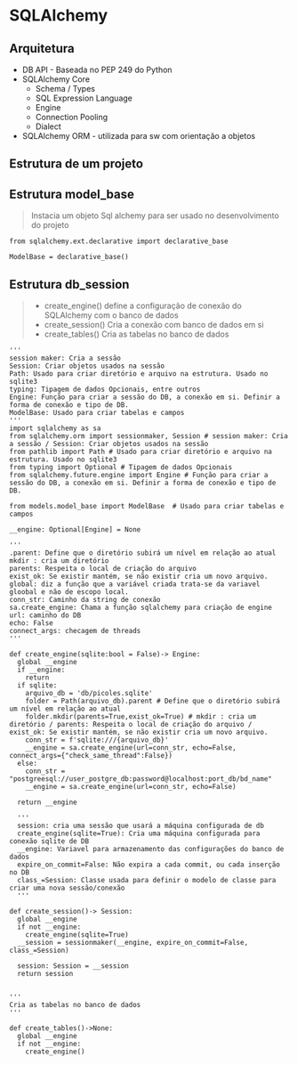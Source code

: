# SQLAlchemy

## Arquitetura

- DB API - Baseada no PEP 249 do Python
- SQLAlchemy Core
  - Schema / Types
  - SQL Expression Language
  - Engine
  - Connection Pooling
  - Dialect
- SQLAlchemy ORM - utilizada para sw com orientação a objetos

## Estrutura de um projeto

## Estrutura model_base
> Instacia um objeto Sql alchemy para ser usado no desenvolvimento do projeto

    from sqlalchemy.ext.declarative import declarative_base

    ModelBase = declarative_base()

## Estrutura db_session

> - create_engine() define a configuração de conexão do SQLAlchemy com o banco de dados
> - create_session() Cria a conexão com banco de dados em si
> - create_tables() Cria as tabelas no banco de dados

    '''
    session maker: Cria a sessão
    Session: Criar objetos usados na sessão
    Path: Usado para criar diretório e arquivo na estrutura. Usado no sqlite3
    typing: Tipagem de dados Opcionais, entre outros
    Engine: Função para criar a sessão do DB, a conexão em si. Definir a forma de conexão e tipo de DB.
    ModelBase: Usado para criar tabelas e campos
    '''
    import sqlalchemy as sa
    from sqlalchemy.orm import sessionmaker, Session # session maker: Cria a sessão / Session: Criar objetos usados na sessão
    from pathlib import Path # Usado para criar diretório e arquivo na estrutura. Usado no sqlite3
    from typing import Optional # Tipagem de dados Opcionais
    from sqlalchemy.future.engine import Engine # Função para criar a sessão do DB, a conexão em si. Definir a forma de conexão e tipo de DB.

    from models.model_base import ModelBase  # Usado para criar tabelas e campos

    __engine: Optional[Engine] = None

    '''
    .parent: Define que o diretório subirá um nível em relação ao atual
    mkdir : cria um diretório 
    parents: Respeita o local de criação do arquivo
    exist_ok: Se existir mantém, se não existir cria um novo arquivo.
    global: diz a função que a variável criada trata-se da variavel gloobal e não de escopo local.
    conn_str: Caminho da string de conexão
    sa.create_engine: Chama a função sqlalchemy para criação de engine
    url: caminho do DB
    echo: False
    connect_args: checagem de threads
    '''

    def create_engine(sqlite:bool = False)-> Engine:
      global __engine 
      if __engine:
        return
      if sqlite:
        arquivo_db = 'db/picoles.sqlite'
        folder = Path(arquivo_db).parent # Define que o diretório subirá um nível em relação ao atual
        folder.mkdir(parents=True,exist_ok=True) # mkdir : cria um diretório / parents: Respeita o local de criação do arquivo / exist_ok: Se existir mantém, se não existir cria um novo arquivo.
        conn_str = f'sqlite:///{arquivo_db}'
        __engine = sa.create_engine(url=conn_str, echo=False, connect_args={"check_same_thread":False})
      else:
        conn_str = "postgreesql://user_postgre_db:password@localhost:port_db/bd_name"
        __engine = sa.create_engine(url=conn_str, echo=False)
      
      return __engine

      '''
      session: cria uma sessão que usará a máquina configurada de db 
      create_engine(sqlite=True): Cria uma máquina configurada para conexão sqlite de DB
      __engine: Variavel para armazenamento das configurações do banco de dados
      expire_on_commit=False: Não expira a cada commit, ou cada inserção no DB
      class_=Session: Classe usada para definir o modelo de classe para criar uma nova sessão/conexão
      '''

    def create_session()-> Session:
      global __engine
      if not __engine:
        create_engine(sqlite=True)
      __session = sessionmaker(__engine, expire_on_commit=False, class_=Session)

      session: Session = __session
      return session

    
    '''
    Cria as tabelas no banco de dados
    '''

    def create_tables()->None:
      global __engine
      if not __engine:
        create_engine()
